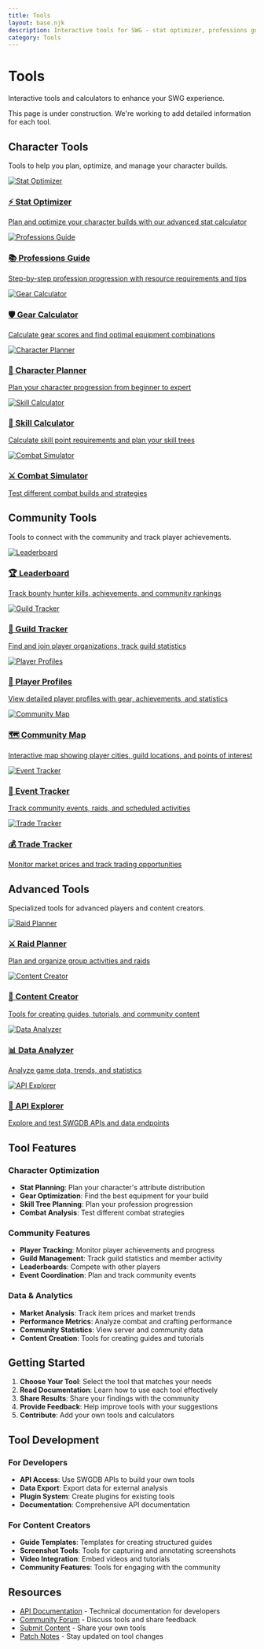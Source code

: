 ```yaml
---
title: Tools
layout: base.njk
description: Interactive tools for SWG - stat optimizer, professions guide, guild tracker, and player profiles
category: Tools
---
```


# Tools

Interactive tools and calculators to enhance your SWG experience.

<div class="construction-notice">
This page is under construction. We're working to add detailed information for each tool.
</div>

## Character Tools

Tools to help you plan, optimize, and manage your character builds.

<div class="category-grid">
  <a href="/pages/stat-optimizer/" class="card">
    <img src="/images/tools/stat_optimizer.png" alt="Stat Optimizer" />
    <h3>⚡ Stat Optimizer</h3>
    <p>Plan and optimize your character builds with our advanced stat calculator</p>
  </a>
  
  <a href="/tools/professions-guide/" class="card">
    <img src="/images/tools/professions_guide.png" alt="Professions Guide" />
    <h3>📚 Professions Guide</h3>
    <p>Step-by-step profession progression with resource requirements and tips</p>
  </a>
  
  <a href="/tools/gear-calculator/" class="card">
    <img src="/images/tools/gear_calculator.png" alt="Gear Calculator" />
    <h3>🛡️ Gear Calculator</h3>
    <p>Calculate gear scores and find optimal equipment combinations</p>
  </a>
  
  <a href="/tools/character-planner/" class="card">
    <img src="/images/tools/character_planner.png" alt="Character Planner" />
    <h3>👤 Character Planner</h3>
    <p>Plan your character progression from beginner to expert</p>
  </a>
  
  <a href="/tools/skill-calculator/" class="card">
    <img src="/images/tools/skill_calculator.png" alt="Skill Calculator" />
    <h3>🎯 Skill Calculator</h3>
    <p>Calculate skill point requirements and plan your skill trees</p>
  </a>
  
  <a href="/tools/combat-simulator/" class="card">
    <img src="/images/tools/combat_simulator.png" alt="Combat Simulator" />
    <h3>⚔️ Combat Simulator</h3>
    <p>Test different combat builds and strategies</p>
  </a>
</div>

## Community Tools

Tools to connect with the community and track player achievements.

<div class="category-grid">
  <a href="/pages/leaderboard/" class="card">
    <img src="/images/tools/leaderboard.png" alt="Leaderboard" />
    <h3>🏆 Leaderboard</h3>
    <p>Track bounty hunter kills, achievements, and community rankings</p>
  </a>
  
  <a href="/tools/guild-tracker/" class="card">
    <img src="/images/tools/guild_tracker.png" alt="Guild Tracker" />
    <h3>👥 Guild Tracker</h3>
    <p>Find and join player organizations, track guild statistics</p>
  </a>
  
  <a href="/tools/player-profiles/" class="card">
    <img src="/images/tools/player_profiles.png" alt="Player Profiles" />
    <h3>👤 Player Profiles</h3>
    <p>View detailed player profiles with gear, achievements, and statistics</p>
  </a>
  
  <a href="/tools/community-map/" class="card">
    <img src="/images/tools/community_map.png" alt="Community Map" />
    <h3>🗺️ Community Map</h3>
    <p>Interactive map showing player cities, guild locations, and points of interest</p>
  </a>
  
  <a href="/tools/event-tracker/" class="card">
    <img src="/images/tools/event_tracker.png" alt="Event Tracker" />
    <h3>📅 Event Tracker</h3>
    <p>Track community events, raids, and scheduled activities</p>
  </a>
  
  <a href="/tools/trade-tracker/" class="card">
    <img src="/images/tools/trade_tracker.png" alt="Trade Tracker" />
    <h3>💰 Trade Tracker</h3>
    <p>Monitor market prices and track trading opportunities</p>
  </a>
</div>

## Advanced Tools

Specialized tools for advanced players and content creators.

<div class="category-grid">
  <a href="/tools/raid-planner/" class="card">
    <img src="/images/tools/raid_planner.png" alt="Raid Planner" />
    <h3>⚔️ Raid Planner</h3>
    <p>Plan and organize group activities and raids</p>
  </a>
  
  <a href="/tools/content-creator/" class="card">
    <img src="/images/tools/content_creator.png" alt="Content Creator" />
    <h3>📝 Content Creator</h3>
    <p>Tools for creating guides, tutorials, and community content</p>
  </a>
  
  <a href="/tools/data-analyzer/" class="card">
    <img src="/images/tools/data_analyzer.png" alt="Data Analyzer" />
    <h3>📊 Data Analyzer</h3>
    <p>Analyze game data, trends, and statistics</p>
  </a>
  
  <a href="/tools/api-explorer/" class="card">
    <img src="/images/tools/api_explorer.png" alt="API Explorer" />
    <h3>🔧 API Explorer</h3>
    <p>Explore and test SWGDB APIs and data endpoints</p>
  </a>
</div>

## Tool Features

### Character Optimization
- **Stat Planning**: Plan your character's attribute distribution
- **Gear Optimization**: Find the best equipment for your build
- **Skill Tree Planning**: Plan your profession progression
- **Combat Analysis**: Test different combat strategies

### Community Features
- **Player Tracking**: Monitor player achievements and progress
- **Guild Management**: Track guild statistics and member activity
- **Leaderboards**: Compete with other players
- **Event Coordination**: Plan and track community events

### Data & Analytics
- **Market Analysis**: Track item prices and market trends
- **Performance Metrics**: Analyze combat and crafting performance
- **Community Statistics**: View server and community data
- **Content Creation**: Tools for creating guides and tutorials

## Getting Started

1. **Choose Your Tool**: Select the tool that matches your needs
2. **Read Documentation**: Learn how to use each tool effectively
3. **Share Results**: Share your findings with the community
4. **Provide Feedback**: Help improve tools with your suggestions
5. **Contribute**: Add your own tools and calculators

## Tool Development

### For Developers
- **API Access**: Use SWGDB APIs to build your own tools
- **Data Export**: Export data for external analysis
- **Plugin System**: Create plugins for existing tools
- **Documentation**: Comprehensive API documentation

### For Content Creators
- **Guide Templates**: Templates for creating structured guides
- **Screenshot Tools**: Tools for capturing and annotating screenshots
- **Video Integration**: Embed videos and tutorials
- **Community Features**: Tools for engaging with the community

## Resources

- [API Documentation](/api/) - Technical documentation for developers
- [Community Forum](/pages/forum/) - Discuss tools and share feedback
- [Submit Content](/pages/submit-content/) - Share your own tools
- [Patch Notes](/patch-notes/) - Stay updated on tool changes 